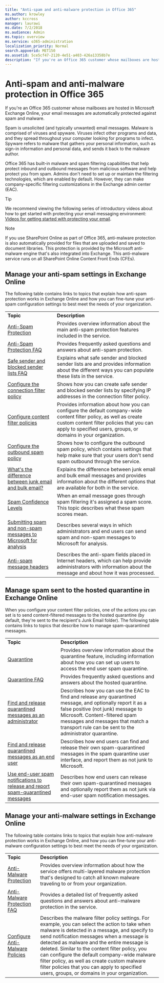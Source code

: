 ```yaml
---
title: "Anti-spam and anti-malware protection in Office 365"
ms.author: krowley
author: kccross
manager: laurawi
ms.date: 7/2/2018
ms.audience: Admin
ms.topic: overview
ms.service: o365-administration
localization_priority: Normal
search.appverid: MET150
ms.assetid: 5ce5cf47-2120-4e51-a403-426a13358b7e
description: "If you're an Office 365 customer whose mailboxes are hosted in Microsoft Exchange Online, your email messages are automatically protected against spam and malware."
---
```


# Anti-spam and anti-malware protection in Office 365

If you're an Office 365 customer whose mailboxes are hosted in Microsoft Exchange Online, your email messages are automatically protected against spam and malware.
  
Spam is unsolicited (and typically unwanted) email messages. Malware is comprised of viruses and spyware. Viruses infect other programs and data, and they spread throughout your computer looking for programs to infect. Spyware refers to malware that gathers your personal information, such as sign-in information and personal data, and sends it back to the malware author. 
  
Office 365 has built-in malware and spam filtering capabilities that help protect inbound and outbound messages from malicious software and help protect you from spam. Admins don't need to set up or maintain the filtering technologies, which are enabled by default. However, they can make company-specific filtering customizations in the Exchange admin center (EAC).
  
> [!TIP]
> We recommend viewing the following series of introductory videos about how to get started with protecting your email messaging environment: [Videos for getting started with protecting your email](https://go.microsoft.com/fwlink/?LinkId=404179). 
  
> [!NOTE]
> If you use SharePoint Online as part of Office 365, anti-malware protection is also automatically provided for files that are uploaded and saved to document libraries. This protection is provided by the Microsoft anti-malware engine that's also integrated into Exchange. This anti-malware service runs on all SharePoint Online Content Front Ends (CFEs). 
  
## Manage your anti-spam settings in Exchange Online

The following table contains links to topics that explain how anti-spam protection works in Exchange Online and how you can fine-tune your anti-spam configuration settings to best meet the needs of your organization.
  
|||
|:-----|:-----|
|**Topic** <br/> |**Description** <br/> |
|[Anti-Spam Protection](https://go.microsoft.com/fwlink/?LinkId=404180) <br/> |Provides overview information about the main anti-spam protection features included in the service.  <br/> |
|[Anti-Spam Protection FAQ](https://go.microsoft.com/fwlink/?LinkId=404181) <br/> |Provides frequently asked questions and answers about anti-spam protection.  <br/> |
|[Safe sender and blocked sender lists FAQ](https://go.microsoft.com/fwlink/?LinkId=404182) <br/> |Explains what safe sender and blocked sender lists are and provides information about the different ways you can populate these lists in the service.  <br/> |
|[Configure the connection filter policy](https://go.microsoft.com/fwlink/?LinkId=299134) <br/> |Shows how you can create safe sender and blocked sender lists by specifying IP addresses in the connection filter policy.  <br/> |
|[Configure content filter policies](https://go.microsoft.com/fwlink/?LinkId=404184) <br/> |Provides information about how you can configure the default company-wide content filter policy, as well as create custom content filter policies that you can apply to specified users, groups, or domains in your organization.  <br/> |
|[Configure the outbound spam policy](https://go.microsoft.com/fwlink/?LinkId=404185) <br/> |Shows how to configure the outbound spam policy, which contains settings that help make sure that your users don't send spam outbound through the service.  <br/> |
|[What's the difference between junk email and bulk email?](https://go.microsoft.com/fwlink/?LinkId=404186) <br/> |Explains the difference between junk email and bulk email messages and provides information about the different options that are available for both in the service.  <br/> |
|[Spam Confidence Levels](https://go.microsoft.com/fwlink/?LinkId=404187) <br/> |When an email message goes through spam filtering it's assigned a spam score. This topic describes what these spam scores mean.  <br/> |
|[Submitting spam and non-spam messages to Microsoft for analysis](https://go.microsoft.com/fwlink/?LinkId=404188) <br/> |Describes several ways in which administrators and end users can send spam and non-spam messages to Microsoft for analysis.  <br/> |
|[Anti-spam message headers](https://go.microsoft.com/fwlink/?LinkId=404189) <br/> |Describes the anti-spam fields placed in Internet headers, which can help provide administrators with information about the message and about how it was processed.  <br/> |
   
## Manage spam sent to the hosted quarantine in Exchange Online

When you configure your content filter policies, one of the actions you can set is to send content-filtered messages to the hosted quarantine (by default, they're sent to the recipient's Junk Email folder). The following table contains links to topics that describe how to manage spam-quarantined messages. 
  
|||
|:-----|:-----|
|**Topic** <br/> |**Description** <br/> |
|[Quarantine](https://go.microsoft.com/fwlink/?LinkId=404190) <br/> |Provides overview information about the quarantine feature, including information about how you can set up users to access the end user spam quarantine.  <br/> |
|[Quarantine FAQ](https://go.microsoft.com/fwlink/?LinkId=404191) <br/> |Provides frequently asked questions and answers about the hosted quarantine.  <br/> |
|[Find and release quarantined messages as an administrator](https://go.microsoft.com/fwlink/?LinkId=404192) <br/> |Describes how you can use the EAC to find and release any quarantined message, and optionally report it as a false positive (not junk) message to Microsoft. Content-filtered spam messages and messages that match a transport rule can be sent to the administrator quarantine.  <br/> |
|[Find and release quarantined messages as an end user](https://go.microsoft.com/fwlink/?LinkId=404193) <br/> |Describes how end users can find and release their own spam-quarantined messages in the spam quarantine user interface, and report them as not junk to Microsoft.  <br/> |
|[Use end-user spam notifications to release and report spam-quarantined messages](https://go.microsoft.com/fwlink/?LinkId=404194) <br/> |Describes how end users can release their own spam-quarantined messages and optionally report them as not junk via end-user spam notification messages.  <br/> |
   
## Manage your anti-malware settings in Exchange Online

The following table contains links to topics that explain how anti-malware protection works in Exchange Online, and how you can fine-tune your anti-malware configuration settings to best meet the needs of your organization.
  
|||
|:-----|:-----|
|**Topic** <br/> |**Description** <br/> |
|[Anti-Malware Protection](https://go.microsoft.com/fwlink/?LinkId=404202) <br/> |Provides overview information about how the service offers multi-layered malware protection that's designed to catch all known malware traveling to or from your organization.  <br/> |
|[Anti-Malware Protection FAQ](https://go.microsoft.com/fwlink/?LinkId=404203) <br/> |Provides a detailed list of frequently asked questions and answers about anti-malware protection in the service.  <br/> |
|[Configure Anti-Malware Policies](https://go.microsoft.com/fwlink/?LinkId=404204) <br/> |Describes the malware filter policy settings. For example, you can select the action to take when malware is detected in a message, and specify to send notification messages when a message is detected as malware and the entire message is deleted. Similar to the content filter policy, you can configure the default company-wide malware filter policy, as well as create custom malware filter policies that you can apply to specified users, groups, or domains in your organization.  <br/> |
   

